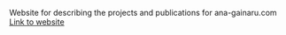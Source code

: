 Website for describing the projects and publications for ana-gainaru.com
[Link to website](http://anagainaru.github.io)

